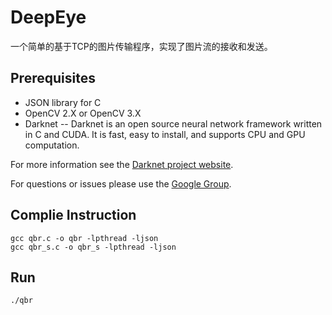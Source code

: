 # DeepEye
一个简单的基于TCP的图片传输程序，实现了图片流的接收和发送。

Prerequisites
--
* JSON library for C
* OpenCV 2.X or OpenCV 3.X
* Darknet
--
Darknet is an open source neural network framework written in C and CUDA. It is fast, easy to install, and supports CPU and GPU computation.

For more information see the [Darknet project website](http://pjreddie.com/darknet).

For questions or issues please use the [Google Group](https://groups.google.com/forum/#!forum/darknet).

Complie Instruction
--
    gcc qbr.c -o qbr -lpthread -ljson
    gcc qbr_s.c -o qbr_s -lpthread -ljson

Run
--
    ./qbr


